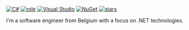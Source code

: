 [![C#](https://custom-icon-badges.demolab.com/badge/C%23-%23239120.svg?logo=cshrp&logoColor=white)](#) [![role](https://img.shields.io/badge/dotnet-engineer-blue)](https://img.shields.io/badge/dotnet-engineer-blue) [![Visual Studio](https://custom-icon-badges.demolab.com/badge/Visual%20Studio-5C2D91.svg?&logo=visual-studio&logoColor=white)](#)
[![NuGet](https://img.shields.io/badge/NuGet-004880?logo=nuget&logoColor=fff)]([#](https://www.nuget.org/profiles/Tim-Maes)) [![stars](https://img.shields.io/github/stars/Tim-Maes)](https://img.shields.io/github/stars/Tim-Maes)

I'm a software engineer from Belgium with a focus on .NET technologies.
